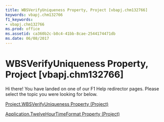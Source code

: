 ```yaml
---
title: WBSVerifyUniqueness Property, Project [vbapj.chm132766]
keywords: vbapj.chm132766
f1_keywords:
- vbapj.chm132766
ms.prod: office
ms.assetid: ca360b2c-b8c4-41bb-8cae-2544174471db
ms.date: 06/08/2017
---
```



# WBSVerifyUniqueness Property, Project [vbapj.chm132766]

Hi there! You have landed on one of our F1 Help redirector pages. Please select the topic you were looking for below.

[Project.WBSVerifyUniqueness Property (Project)](http://msdn.microsoft.com/library/6a9b50f8-f3a8-0d12-af7d-4879fc3573a3%28Office.15%29.aspx)

[Application.TwelveHourTimeFormat Property (Project)](http://msdn.microsoft.com/library/899caa96-da4e-8ee6-988a-6cef64a1a46c%28Office.15%29.aspx)



